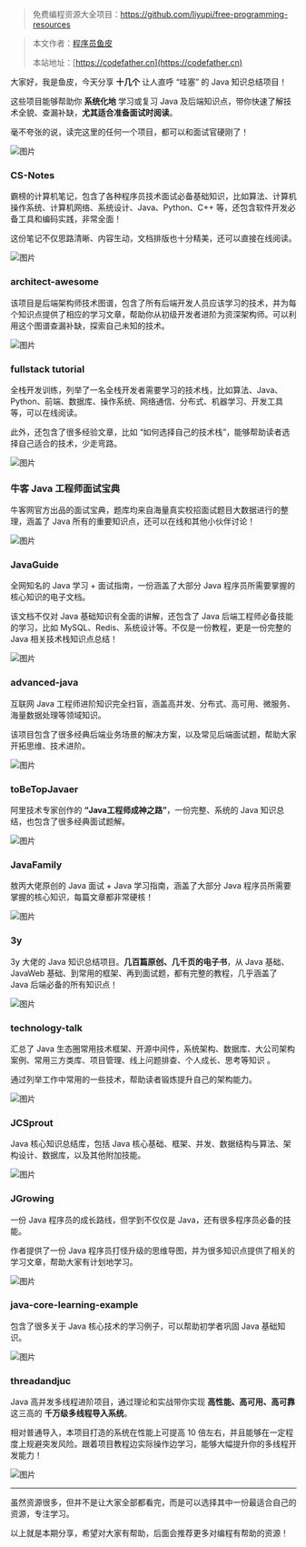 > 免费编程资源大全项目：https://github.com/liyupi/free-programming-resources

> 本文作者：[程序员鱼皮](https://yuyuanweb.feishu.cn/wiki/Abldw5WkjidySxkKxU2cQdAtnah)
>
> 本站地址：[https://codefather.cn](https://codefather.cn)

大家好，我是鱼皮，今天分享 **十几个** 让人直呼 “哇塞” 的 Java 知识总结项目！

这些项目能够帮助你 **系统化地** 学习或复习 Java 及后端知识点，带你快速了解技术全貌、查漏补缺，**尤其适合准备面试时阅读**。

毫不夸张的说，读完这里的任何一个项目，都可以和面试官硬刚了！

![图片](https://pic.yupi.icu/5563/202311091038031.jpeg)

### CS-Notes

霸榜的计算机笔记，包含了各种程序员技术面试必备基础知识，比如算法、计算机操作系统、计算机网络、系统设计、Java、Python、C++ 等，还包含软件开发必备工具和编码实践，非常全面！

这份笔记不仅思路清晰、内容生动，文档排版也十分精美，还可以直接在线阅读。

![图片](https://pic.yupi.icu/5563/202311091038044.png)

### architect-awesome

该项目是后端架构师技术图谱，包含了所有后端开发人员应该学习的技术，并为每个知识点提供了相应的学习文章，帮助你从初级开发者进阶为资深架构师。可以利用这个图谱查漏补缺，探索自己未知的技术。

![图片](https://pic.yupi.icu/5563/202311091038028.png)

### fullstack tutorial

全栈开发训练，列举了一名全栈开发者需要学习的技术栈，比如算法、Java、Python、前端、数据库、操作系统、网络通信、分布式、机器学习、开发工具等，可以在线阅读。

此外，还包含了很多经验文章，比如 “如何选择自己的技术栈”，能够帮助读者选择自己适合的技术，少走弯路。

![图片](https://pic.yupi.icu/5563/202311091038053.png)

### 牛客 Java 工程师面试宝典

牛客网官方出品的面试宝典，题库均来自海量真实校招面试题目大数据进行的整理，涵盖了 Java 所有的重要知识点，还可以在线和其他小伙伴讨论！

![图片](https://pic.yupi.icu/5563/202311091038075.png)

### JavaGuide

全网知名的 Java 学习 + 面试指南，一份涵盖了大部分 Java 程序员所需要掌握的核心知识的电子文档。

该文档不仅对 Java 基础知识有全面的讲解，还包含了 Java 后端工程师必备技能的学习，比如 MySQL、Redis、系统设计等。不仅是一份教程，更是一份完整的 Java 相关技术栈知识点总结！

![图片](https://pic.yupi.icu/5563/202311091038086.png)

### advanced-java

互联网 Java 工程师进阶知识完全扫盲，涵盖高并发、分布式、高可用、微服务、海量数据处理等领域知识。

该项目包含了很多经典后端业务场景的解决方案，以及常见后端面试题，帮助大家开拓思维、技术进阶。

![图片](https://pic.yupi.icu/5563/202311091038482.png)

### toBeTopJavaer

阿里技术专家创作的 **“Java工程师成神之路”**，一份完整、系统的 Java 知识总结，也包含了很多经典面试题解。

![图片](https://pic.yupi.icu/5563/202311091038518.png)

### JavaFamily

敖丙大佬原创的 Java 面试 + Java 学习指南，涵盖了大部分 Java 程序员所需要掌握的核心知识，每篇文章都非常硬核！

![图片](https://pic.yupi.icu/5563/202311091038542.png)

### 3y

3y 大佬的 Java 知识总结项目。**几百篇原创、几千页的电子书**，从 Java 基础、JavaWeb 基础、到常用的框架、再到面试题，都有完整的教程，几乎涵盖了 Java 后端必备的所有知识点！

![图片](https://pic.yupi.icu/5563/202311091038547.png)

### technology-talk

汇总了 Java 生态圈常用技术框架、开源中间件，系统架构、数据库、大公司架构案例、常用三方类库、项目管理、线上问题排查、个人成长、思考等知识 。

通过列举工作中常用的一些技术，帮助读者锻炼提升自己的架构能力。

![图片](https://pic.yupi.icu/5563/202311091038549.png)

### JCSprout

Java 核心知识总结库，包括 Java 核心基础、框架、并发、数据结构与算法、架构设计、数据库，以及其他附加技能。

![图片](https://pic.yupi.icu/5563/202311091038687.png)

### JGrowing

一份 Java 程序员的成长路线，但学到不仅仅是 Java，还有很多程序员必备的技能。

作者提供了一份 Java 程序员打怪升级的思维导图，并为很多知识点提供了相关的学习文章，帮助大家有计划地学习。

![图片](https://pic.yupi.icu/5563/202311091038980.png)

### java-core-learning-example

包含了很多关于 Java 核心技术的学习例子，可以帮助初学者巩固 Java 基础知识。

![图片](https://pic.yupi.icu/5563/202311091038017.png)

### threadandjuc

Java 高并发多线程进阶项目，通过理论和实战带你实现 **高性能、高可用、高可靠** 这三高的 **千万级多线程导入系统**。

相对普通导入，本项目打造的系统在性能上可提高 10 倍左右，并且能够在一定程度上规避突发风险。跟着项目教程边实际操作边学习，能够大幅提升你的多线程开发能力！

![图片](https://pic.yupi.icu/5563/202311091038011.png)

------

虽然资源很多，但并不是让大家全部都看完，而是可以选择其中一份最适合自己的资源，专注学习。

以上就是本期分享，希望对大家有帮助，后面会推荐更多对编程有帮助的资源！

